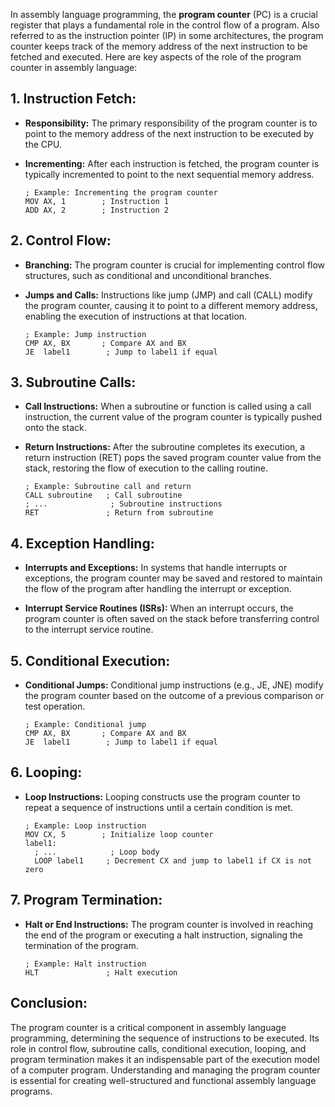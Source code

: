 In assembly language programming, the **program counter** (PC) is a crucial register that plays a fundamental role in the control flow of a program. Also referred to as the instruction pointer (IP) in some architectures, the program counter keeps track of the memory address of the next instruction to be fetched and executed. Here are key aspects of the role of the program counter in assembly language:

## 1. **Instruction Fetch:**
- **Responsibility:** The primary responsibility of the program counter is to point to the memory address of the next instruction to be executed by the CPU.

- **Incrementing:** After each instruction is fetched, the program counter is typically incremented to point to the next sequential memory address.

  ```assembly
  ; Example: Incrementing the program counter
  MOV AX, 1        ; Instruction 1
  ADD AX, 2        ; Instruction 2
  ```

## 2. **Control Flow:**
- **Branching:** The program counter is crucial for implementing control flow structures, such as conditional and unconditional branches.

- **Jumps and Calls:** Instructions like jump (JMP) and call (CALL) modify the program counter, causing it to point to a different memory address, enabling the execution of instructions at that location.

  ```assembly
  ; Example: Jump instruction
  CMP AX, BX       ; Compare AX and BX
  JE  label1        ; Jump to label1 if equal
  ```

## 3. **Subroutine Calls:**
- **Call Instructions:** When a subroutine or function is called using a call instruction, the current value of the program counter is typically pushed onto the stack.

- **Return Instructions:** After the subroutine completes its execution, a return instruction (RET) pops the saved program counter value from the stack, restoring the flow of execution to the calling routine.

  ```assembly
  ; Example: Subroutine call and return
  CALL subroutine   ; Call subroutine
  ; ...              ; Subroutine instructions
  RET               ; Return from subroutine
  ```

## 4. **Exception Handling:**
- **Interrupts and Exceptions:** In systems that handle interrupts or exceptions, the program counter may be saved and restored to maintain the flow of the program after handling the interrupt or exception.

- **Interrupt Service Routines (ISRs):** When an interrupt occurs, the program counter is often saved on the stack before transferring control to the interrupt service routine.

## 5. **Conditional Execution:**
- **Conditional Jumps:** Conditional jump instructions (e.g., JE, JNE) modify the program counter based on the outcome of a previous comparison or test operation.

  ```assembly
  ; Example: Conditional jump
  CMP AX, BX       ; Compare AX and BX
  JE  label1        ; Jump to label1 if equal
  ```

## 6. **Looping:**
- **Loop Instructions:** Looping constructs use the program counter to repeat a sequence of instructions until a certain condition is met.

  ```assembly
  ; Example: Loop instruction
  MOV CX, 5        ; Initialize loop counter
  label1:
    ; ...            ; Loop body
    LOOP label1     ; Decrement CX and jump to label1 if CX is not zero
  ```

## 7. **Program Termination:**
- **Halt or End Instructions:** The program counter is involved in reaching the end of the program or executing a halt instruction, signaling the termination of the program.

  ```assembly
  ; Example: Halt instruction
  HLT               ; Halt execution
  ```

## Conclusion:
The program counter is a critical component in assembly language programming, determining the sequence of instructions to be executed. Its role in control flow, subroutine calls, conditional execution, looping, and program termination makes it an indispensable part of the execution model of a computer program. Understanding and managing the program counter is essential for creating well-structured and functional assembly language programs.
